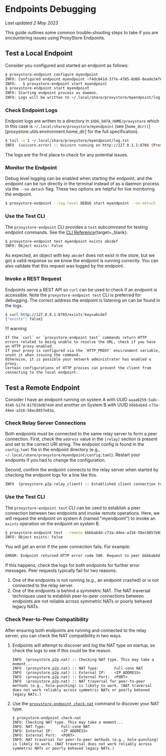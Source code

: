 # Endpoints Debugging

*Last updated 2 May 2023*

This guide outlines some common trouble-shooting steps to take if you
are encountering issues using ProxyStore Endpoints.

## Test a Local Endpoint

Consider you configured and started an endpoint as follows:
```bash
$ proxystore-endpoint configure myendpoint
INFO: Configured endpoint myendpoint <f4dc841d-377e-4785-8d66-8eade34f63cd>. Start with:
INFO:   $ proxystore-endpoint start myendpoint
$ proxystore-endpoint start myendpoint
INFO: Starting endpoint process as daemon.
INFO: Logs will be written to ~/.local/share/proxystore/myendpoint/log.txt
```

### Check Endpoint Logs
Endpoint logs are written to a directory in `$XDG_DATA_HOME/proxystore` which
in this case is `~/.local/share/proxystore/myendpoint`
(see [`home_dir()`][proxystore.utils.environment.home_dir] for the full
specification).
```bash
$ tail -n 1 ~/.local/share/proxystore/myendpoint/log.txt
INFO  (uvicorn.error) :: Uvicorn running on http://127.0.1.1:8766 (Press CTRL+C to quit)
```
The logs are the first place to check for any potential issues.

### Monitor the Endpoint
Debug level logging can be enabled when starting the endpoint, and
the endpoint can be run directly in the terminal instead of as a daemon process
via the `--no-detach` flag. These two options are helpful for live monitoring
the endpoint.
```bash
$ proxystore-endpoint --log-level DEBUG start myendpoint --no-detach
```

### Use the Test CLI
The `proxystore-endpoint` CLI provides a `test` subcommand for testing endpoint commands.
See the [CLI Reference](../api/cli.md#proxystore-endpoint-test){target=_blank}.
```bash
$ proxystore-endpoint test myendpoint exists abcdef
INFO: Object exists: False
```
As expected, an object with key `abcdef` does not exist in the store, but
we got a valid response so we know the endpoint is running correctly.
You can also validate that this request was logged by the endpoint.

### Invoke a REST Request
Endpoints serve a REST API so `curl` can be used to check if an endpoint
is accessible. Note the `proxystore-endpoint test` CLI is preferred for
debugging. The correct address the endpoint is listening on can be found in
the logs.
```bash
$ curl http://127.0.0.1:8765/exists?key=abcdef
{"exists": false}
```

!!! warning

    If the `curl` or `proxystore-endpoint test` commands return HTTP errors related to being unable to resolve the URL, check if you have an HTTP proxy enabled.
    If your proxy is configured via the `HTTP_PROXY` environment variable, unset it when issuing the command.
    Otherwise, it is possible your network administrator has enabled a proxy.
    Certain configurations of HTTP proxies can prevent the client from connecting to the local endpoint.

## Test a Remote Endpoint

Consider I have an endpoint running on system A with UUID
`aaaa0259-5a8c-454b-b17d-61f010d874d4` and another on System B
with UUID `bbbbab4d-c73a-44ee-a316-58ec8857e83a`.

### Check Relay Server Connections
Both endpoints must be connected to the same relay server to form a peer
connection. First, check the `address` value in the `[relay]` section
is present and set to the correct URI string.
The endpoint config is found in the `config.toml` file in the endpoint
directory (e.g., `~/.local/share/proxystore/myendpoint/config.toml`).
Restart your endpoints if you had to change the configuration.

Second, confirm the endpoint connects to the relay server when started by
checking the endpoint logs for a line like this.
```bash
INFO  (proxystore.p2p.relay_client) :: Established client connection to relay server at ws://localhost:8765 with client uuid=aaaa0259-5a8c-454b-b17d-61f010d874d4 and name=myendpoint
```

### Use the Test CLI
The `proxystore-endpoint test` CLI can be used to establish a peer connection
between two endpoints and invoke remote operations.
Here, we will request the endpoint on system A (named "myendpoint") to invoke
an `exists` operation on the endpoint on system B.
```bash
$ proxystore-endpoint test --remote bbbbab4d-c73a-44ee-a316-58ec8857e83a myendpoint exists abcdef
INFO: Object exists: False
```

You will get an error if the peer connection fails. For example:
```bash
ERROR: Endpoint returned HTTP error code 500. Request to peer bbbbab4d-c73a-44ee-a316-58ec8857e83a failed: ...
```
If this happens, check the logs for both endpoints for further error messages.
Peer requests typically fail for two reasons:

1. One of the endpoints is not running (e.g., an endpoint crashed) or is not
   connected to the relay server.
2. One of the endpoints is behind a symmetric NAT. The NAT traversal
   techniques used to establish peer-to-peer connections between endpoints
   are not reliable across symmetric NATs or poorly behaved legacy NATs.

### Check Peer-to-Peer Compatibility
After ensuring both endpoints are running and connected to the relay server,
you can check the NAT compatibility in two ways.

1. Endpoints will attempt to discover and log the NAT type on startup, so check
   the logs to see if this could be the reason.
   ```
   INFO  (proxystore.p2p.nat) :: Checking NAT type. This may take a moment...
   INFO  (proxystore.p2p.nat) :: NAT Type:       Full-cone NAT
   INFO  (proxystore.p2p.nat) :: External IP:    <IP ADDRESS>
   INFO  (proxystore.p2p.nat) :: External Port:  <PORT>
   INFO  (proxystore.p2p.nat) :: NAT traversal for peer-to-peer methods (e.g., hole-punching) is likely to work. (NAT traversal does not work reliably across symmetric NATs or poorly behaved legacy NATs.)
   ```
2. Use the
   [`proxystore-endpoint check-nat`](../api/cli.md#proxystore-endpoint-check-nat)
   command to discover your NAT type.
   ```
   $ proxystore-endpoint check-nat
   INFO: Checking NAT type. This may take a moment...
   INFO: NAT Type:       Full-cone NAT
   INFO: External IP:    <IP ADDRESS>
   INFO: External Port:  <PORT>
   INFO: NAT traversal for peer-to-peer methods (e.g., hole-punching) is likely to work. (NAT traversal does not work reliably across symmetric NATs or poorly behaved legacy NATs.)
   ```
